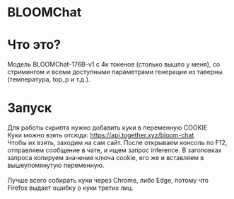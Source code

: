 # BLOOMChat

# Что это?
Модель BLOOMChat-176B-v1 c 4к токенов (столько вышло у меня), со стримингом и всеми доступными параметрами генерации из таверны (температура, top_p и т.д.). </br>

# Запуск
Для работы скрипта нужно добавить куки в переменную COOKIE </br>
Куки можно взять отсюда: https://api.together.xyz/bloom-chat </br>
Чтобы их взять, заходим на сам сайт. После открываем консоль по F12, отправляем сообщение в чате, и ищем запрос inference. В заголовках запроса копируем значение ключа cookie, его же и вставляем в вышеупомянутую переменную. </br></br>
Лучше всего собирать куки через Chrome, либо Edge, потому что Firefox выдает ошибку о куки третих лиц.

